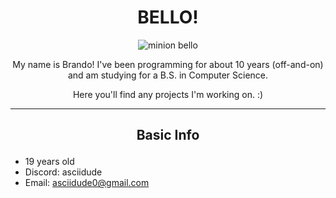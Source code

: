 <div align="center">
    <h1>BELLO!</h1>
    <img src="http://i.makeagif.com/media/7-17-2015/gqAR_z.gif" alt="minion bello">
    <p>My name is Brando! I've been programming for about 10 years (off-and-on) and am studying for a B.S. in Computer Science.</p>
    <p>Here you'll find any projects I'm working on. :)</p>
    <hr>
    <h2>Basic Info</p>
</div>

- 19 years old
- Discord: asciidude
- Email: asciidude0@gmail.com